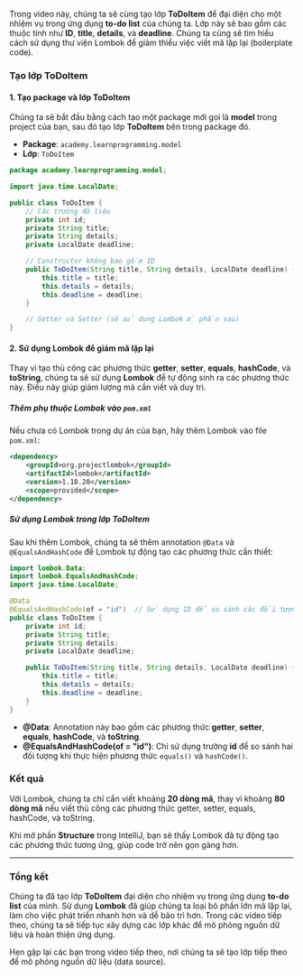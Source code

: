 Trong video này, chúng ta sẽ cùng tạo lớp **ToDoItem** để đại diện cho một nhiệm vụ trong ứng dụng **to-do list** của chúng ta. Lớp này sẽ bao gồm các thuộc tính như **ID**, **title**, **details**, và **deadline**. Chúng ta cũng sẽ tìm hiểu cách sử dụng thư viện Lombok để giảm thiểu việc viết mã lặp lại (boilerplate code).

### Tạo lớp ToDoItem

#### 1. Tạo package và lớp ToDoItem
Chúng ta sẽ bắt đầu bằng cách tạo một package mới gọi là **model** trong project của bạn, sau đó tạo lớp **ToDoItem** bên trong package đó.

- **Package**: `academy.learnprogramming.model`
- **Lớp**: `ToDoItem`

```java
package academy.learnprogramming.model;

import java.time.LocalDate;

public class ToDoItem {
    // Các trường dữ liệu
    private int id;
    private String title;
    private String details;
    private LocalDate deadline;

    // Constructor không bao gồm ID
    public ToDoItem(String title, String details, LocalDate deadline) {
        this.title = title;
        this.details = details;
        this.deadline = deadline;
    }

    // Getter và Setter (sẽ sử dụng Lombok ở phần sau)
}
```

#### 2. Sử dụng Lombok để giảm mã lặp lại
Thay vì tạo thủ công các phương thức **getter**, **setter**, **equals**, **hashCode**, và **toString**, chúng ta sẽ sử dụng **Lombok** để tự động sinh ra các phương thức này. Điều này giúp giảm lượng mã cần viết và duy trì.

##### Thêm phụ thuộc Lombok vào `pom.xml`
Nếu chưa có Lombok trong dự án của bạn, hãy thêm Lombok vào file `pom.xml`:

```xml
<dependency>
    <groupId>org.projectlombok</groupId>
    <artifactId>lombok</artifactId>
    <version>1.18.20</version>
    <scope>provided</scope>
</dependency>
```

##### Sử dụng Lombok trong lớp ToDoItem
Sau khi thêm Lombok, chúng ta sẽ thêm annotation `@Data` và `@EqualsAndHashCode` để Lombok tự động tạo các phương thức cần thiết:

```java
import lombok.Data;
import lombok.EqualsAndHashCode;
import java.time.LocalDate;

@Data
@EqualsAndHashCode(of = "id")  // Sử dụng ID để so sánh các đối tượng
public class ToDoItem {
    private int id;
    private String title;
    private String details;
    private LocalDate deadline;

    public ToDoItem(String title, String details, LocalDate deadline) {
        this.title = title;
        this.details = details;
        this.deadline = deadline;
    }
}
```

- **@Data**: Annotation này bao gồm các phương thức **getter**, **setter**, **equals**, **hashCode**, và **toString**.
- **@EqualsAndHashCode(of = "id")**: Chỉ sử dụng trường **id** để so sánh hai đối tượng khi thực hiện phương thức `equals()` và `hashCode()`.

### Kết quả
Với Lombok, chúng ta chỉ cần viết khoảng **20 dòng mã**, thay vì khoảng **80 dòng mã** nếu viết thủ công các phương thức getter, setter, equals, hashCode, và toString.

Khi mở phần **Structure** trong IntelliJ, bạn sẽ thấy Lombok đã tự động tạo các phương thức tương ứng, giúp code trở nên gọn gàng hơn.

---

### Tổng kết
Chúng ta đã tạo lớp **ToDoItem** đại diện cho nhiệm vụ trong ứng dụng **to-do list** của mình. Sử dụng **Lombok** đã giúp chúng ta loại bỏ phần lớn mã lặp lại, làm cho việc phát triển nhanh hơn và dễ bảo trì hơn. Trong các video tiếp theo, chúng ta sẽ tiếp tục xây dựng các lớp khác để mô phỏng nguồn dữ liệu và hoàn thiện ứng dụng.

Hẹn gặp lại các bạn trong video tiếp theo, nơi chúng ta sẽ tạo lớp tiếp theo để mô phỏng nguồn dữ liệu (data source).
